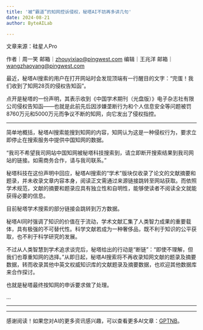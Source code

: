```yaml
---
title: '被“霸道”的知网控诉侵权，秘塔AI不妨再多讲几句'
date: 2024-08-21
author: ByteAILab

---
```


文章来源：硅星人Pro

作者｜周一笑
邮箱｜zhouyixiao@pingwest.com
编辑｜王兆洋
邮箱｜wangzhaoyang@pingwest.com

最近，秘塔AI搜索的用户在打开网站时会发现顶端有一行醒目的文字：“完蛋！我们收到了知网28页的侵权告知函”。

点开是秘塔的一份声明，其表示收到《中国学术期刊（光盘版）》电子杂志社有限公司侵权告知函——也就是此前先后因涉嫌垄断行为和个人信息安全等问题被罚8760万元和5000万元而争议不断的知网，向它发出了侵权指控。

---


简单地概括，秘塔AI搜索能搜到知网的内容，知网认为这是一种侵权行为，要求立即停止在搜索服务中提供中国知网的数据。

“我司不希望我司网站中国知网被秘塔科技搜索到，请立即断开搜索结果到我司网站的链接。如需商务合作，请与我司联系。”

秘塔科技在这份声明中回应，秘塔AI搜索的“学术”版块仅收录了论文的文献摘要和题录，并未收录文章内容本身，阅读正文需通过来源链接跳转至网站获取。而依照学术规范，文献的摘要和题录应具有独立性和自明性，能够使读者不阅读全文就能获得必要的信息。

目前秘塔学术搜索的部分链接会跳转到万方数据。

秘塔AI同时强调了知识的价值在于流动，学术文献汇集了人类智力成果的重要载体，具有极强的不可替代性。科学文献若成为一种奢侈品，既不利于知识的公平获取，也不利于科学研究的发展。

不过从人类智慧到学术追求谈完后，秘塔给出的行动是“断链”：“即使不理解，但我们也尊重知网的选择。”从即日起，秘塔AI搜索将不再收录知网文献的题录及摘要数据，转而收录其他中英文权威知识库的文献题录及摘要数据，也欢迎其他数据库来合作探讨。

也就是秘塔最终按知网的申诉要求做了处理。

...

---
---
感谢阅读！如果您对AI的更多资讯感兴趣，可以查看更多AI文章：[GPTNB](https://gptnb.com)。